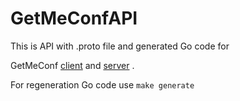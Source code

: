 # GetMeConfAPI

This is API with .proto file and generated Go code for

GetMeConf [client](https://github.com/YAWAL/GetMeConfCLI) and [server](https://github.com/YAWAL/GetMeConf) .

 For regeneration Go code use `make generate`